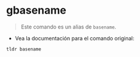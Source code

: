 # gbasename

> Este comando es un alias de `basename`.

- Vea la documentación para el comando original:

`tldr basename`
